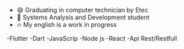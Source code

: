 - 😄 Graduating in computer technician by Etec
- 🏅 Systems Analysis and Development student
- 🔥 My english is a work in progress

-Flutter
-Dart
-JavaScrip
-Node js
-React
-Api Rest/Restfull





